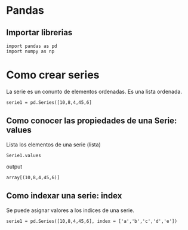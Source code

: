 # Pandas

## Importar librerias
````
import pandas as pd
import numpy as np
````

# Como crear series
La serie es un conunto de elementos ordenadas. Es una lista ordenada.
````
serie1 = pd.Series([10,8,4,45,6]
````
## Como conocer las propiedades de una Serie: values
Lista los elementos de una serie (lista)
````
Serie1.values
````
output
````
array[(10,8,4,45,6)]
````

## Como indexar una serie: index
Se puede asignar valores a los indices de una serie.
````
serie1 = pd.Series([10,8,4,45,6], index = ['a','b','c','d','e'])
````


